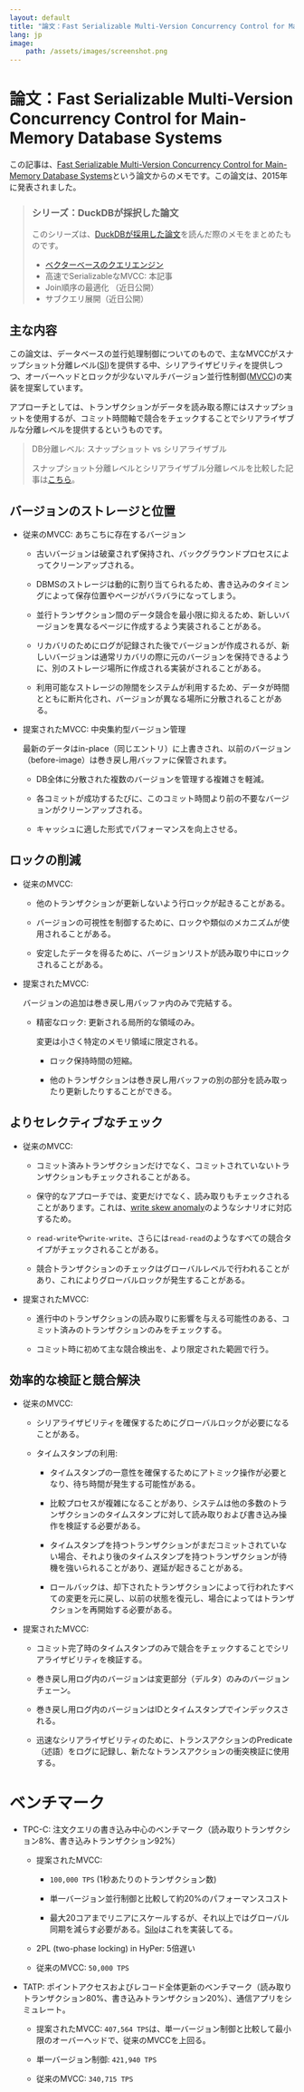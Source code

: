 ```yaml
---
layout: default
title: "論文：Fast Serializable Multi-Version Concurrency Control for Main-Memory Database Systems"
lang: jp
image:
    path: /assets/images/screenshot.png
---
```


# 論文：Fast Serializable Multi-Version Concurrency Control for Main-Memory Database Systems

この記事は、[Fast Serializable Multi-Version Concurrency Control for Main-Memory Database Systems](https://db.in.tum.de/~muehlbau/papers/mvcc.pdf)という論文からのメモです。この論文は、2015年に発表されました。

> ### シリーズ：DuckDBが採択した論文
>
> このシリーズは、[DuckDBが採用した論文](https://duckdb.org/why_duckdb.html#standing-on-the-shoulders-of-giants)を読んだ際のメモをまとめたものです。
>
> - [ベクターベースのクエリエンジン](/2024/08/16/paper-monet-db-x-100.html)
> - 高速でSerializableなMVCC: 本記事
> - Join順序の最適化 （近日公開）
> - サブクエリ展開（近日公開）

## 主な内容

この論文は、データベースの並行処理制御についてのもので、主なMVCCがスナップショット分離レベル([SI](https://en.wikipedia.org/wiki/Snapshot_isolation))を提供する中、シリアライザビリティを提供しつつ、オーバーヘッドとロックが少ないマルチバージョン並行性制御([MVCC](https://en.wikipedia.org/wiki/Multiversion_concurrency_control))の実装を提案しています。

アプローチとしては、トランザクションがデータを読み取る際にはスナップショットを使用するが、コミット時間軸で競合をチェックすることでシリアライザブルな分離レベルを提供するというものです。

> DB分離レベル: スナップショット vs シリアライザブル
>
> スナップショット分離レベルとシリアライザブル分離レベルを比較した記事は[こちら](/2023/09/07/snapshot-vs-serializable.html)。

## バージョンのストレージと位置

* 従来のMVCC: あちこちに存在するバージョン

    * 古いバージョンは破棄されず保持され、バックグラウンドプロセスによってクリーンアップされる。

    * DBMSのストレージは動的に割り当てられるため、書き込みのタイミングによって保存位置やページがバラバラになってしまう。

    * 並行トランザクション間のデータ競合を最小限に抑えるため、新しいバージョンを異なるページに作成するよう実装されることがある。

    * リカバリのためにログが記録された後でバージョンが作成されるが、新しいバージョンは通常リカバリの際に元のバージョンを保持できるように、別のストレージ場所に作成される実装がされることがある。

    * 利用可能なストレージの隙間をシステムが利用するため、データが時間とともに断片化され、バージョンが異なる場所に分散されることがある。

* 提案されたMVCC: 中央集約型バージョン管理

    最新のデータはin-place（同じエントリ）に上書きされ、以前のバージョン（before-image）は巻き戻し用バッファに保管されます。

    * DB全体に分散された複数のバージョンを管理する複雑さを軽減。

    * 各コミットが成功するたびに、このコミット時間より前の不要なバージョンがクリーンアップされる。

    * キャッシュに適した形式でパフォーマンスを向上させる。

## ロックの削減

* 従来のMVCC: 

    * 他のトランザクションが更新しないよう行ロックが起きることがある。

    * バージョンの可視性を制御するために、ロックや類似のメカニズムが使用されることがある。

    * 安定したデータを得るために、バージョンリストが読み取り中にロックされることがある。

* 提案されたMVCC:

    バージョンの追加は巻き戻し用バッファ内のみで完結する。

    * 精密なロック: 更新される局所的な領域のみ。
    
        変更は小さく特定のメモリ領域に限定される。

        * ロック保持時間の短縮。

        * 他のトランザクションは巻き戻し用バッファの別の部分を読み取ったり更新したりすることができる。

## よりセレクティブなチェック

* 従来のMVCC:

    * コミット済みトランザクションだけでなく、コミットされていないトランザクションもチェックされることがある。

    * 保守的なアプローチでは、変更だけでなく、読み取りもチェックされることがあります。これは、[write skew anomaly](https://en.wikipedia.org/wiki/Snapshot_isolation#Definition)のようなシナリオに対応するため。

    * `read-write`や`write-write`、さらには`read-read`のようなすべての競合タイプがチェックされることがある。

    * 競合トランザクションのチェックはグローバルレベルで行われることがあり、これによりグローバルロックが発生することがある。

* 提案されたMVCC:

    * 進行中のトランザクションの読み取りに影響を与える可能性のある、コミット済みのトランザクションのみをチェックする。

    * コミット時に初めて主な競合検出を、より限定された範囲で行う。

## 効率的な検証と競合解決

* 従来のMVCC:

    * シリアライザビリティを確保するためにグローバルロックが必要になることがある。

    * タイムスタンプの利用:

        * タイムスタンプの一意性を確保するためにアトミック操作が必要となり、待ち時間が発生する可能性がある。

        * 比較プロセスが複雑になることがあり、システムは他の多数のトランザクションのタイムスタンプに対して読み取りおよび書き込み操作を検証する必要がある。

        * タイムスタンプを持つトランザクションがまだコミットされていない場合、それより後のタイムスタンプを持つトランザクションが待機を強いられることがあり、遅延が起きることがある。

        * ロールバックは、却下されたトランザクションによって行われたすべての変更を元に戻し、以前の状態を復元し、場合によってはトランザクションを再開始する必要がある。

* 提案されたMVCC:

    * コミット完了時のタイムスタンプのみで競合をチェックすることでシリアライザビリティを検証する。

    * 巻き戻し用ログ内のバージョンは変更部分（デルタ）のみのバージョンチェーン。

    * 巻き戻し用ログ内のバージョンはIDとタイムスタンプでインデックスされる。

    * 迅速なシリアライザビリティのために、トランスアクションのPredicate（述語）をログに記録し、新たなトランスアクションの衝突検証に使用する。

# ベンチマーク

* TPC-C: 注文クエリの書き込み中心のベンチマーク（読み取りトランザクション8%、書き込みトランザクション92%）

    * 提案されたMVCC: 

        * `100,000 TPS` (1秒あたりのトランザクション数) 
        
        * 単一バージョン並行制御と比較して約20%のパフォーマンスコスト

        * 最大20コアまでリニアにスケールするが、それ以上ではグローバル同期を減らす必要がある。[Silo](https://wzheng.github.io/silo.pdf)はこれを実装してる。

    * 2PL (two-phase locking) in HyPer: 5倍遅い

    * 従来のMVCC: `50,000 TPS`

* TATP: ポイントアクセスおよびレコード全体更新のベンチマーク（読み取りトランザクション80%、書き込みトランザクション20%）、通信アプリをシミュレート。

    * 提案されたMVCC: `407,564 TPS`は、単一バージョン制御と比較して最小限のオーバーヘッドで、従来のMVCCを上回る。

    * 単一バージョン制御: `421,940 TPS`

    * 従来のMVCC: `340,715 TPS`
